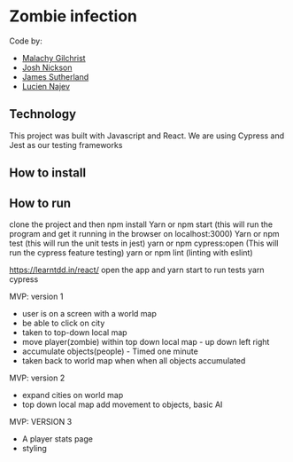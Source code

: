 # Zombie infection


Code by:
- [Malachy Gilchrist](https://github.com/Mallig)
- [Josh Nickson](https://github.com/joshnickson)
- [James Sutherland](https://github.com/LondonJim)
- [Lucien Najev](https://github.com/Lucx14)


## Technology

This project was built with Javascript and React.
We are using Cypress and Jest as our testing frameworks

## How to install

## How to run

clone the project and then npm install
Yarn or npm start   (this will run the program and get it running in the browser on localhost:3000)
Yarn or npm test    (this will run the unit tests in jest)
yarn or npm cypress:open  (This will run the cypress feature testing)
yarn or npm lint    (linting with eslint)





https://learntdd.in/react/
open the app and yarn start
to run tests yarn cypress





MVP: version 1


* user is on a screen with a world map
* be able to click on city
* taken to top-down local map
* move player(zombie) within top down local map - up down left right
* accumulate objects(people) - Timed one minute
* taken back to world map when when all objects accumulated


MVP: version 2

* expand cities on world map
* top down local map add movement to objects, basic AI


MVP: VERSION 3

* A player stats page
* styling

